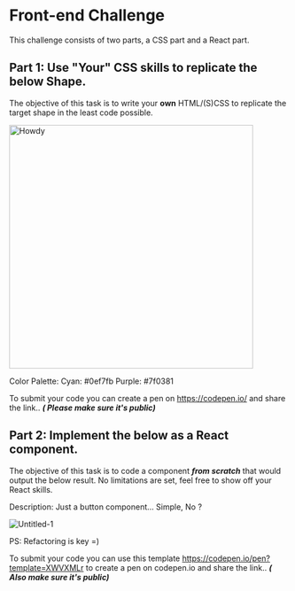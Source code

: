 # Front-end Challenge
This challenge consists of two parts, a CSS part and a React part.


## Part 1: Use "Your" CSS skills to replicate the below Shape.

The objective of this task is to write your **own** HTML/(S)CSS to replicate the target shape in the least code possible.

<img width="440" alt="Howdy" src="https://user-images.githubusercontent.com/5774906/158838979-3569e206-2592-43be-8adb-f3955f93700b.png">

Color Palette:
Cyan: #0ef7fb
Purple: #7f0381

To submit your code you can create a pen on https://codepen.io/ and share the link.. ***( Please make sure it's public)***


## Part 2: Implement the below as a React component.

The objective of this task is to code a component ***from scratch*** that would output the below result. No limitations are set, feel free to show off your React skills. 

Description: 
Just a button component... Simple, No ? 

![Untitled-1](https://user-images.githubusercontent.com/5774906/158851282-39841bcf-41c1-43b7-bc4c-4e4c5efe8b44.png)






PS: Refactoring is key =) 

To submit your code you can use this template https://codepen.io/pen?template=XWVXMLr to create a pen on codepen.io and share the link.. ***( Also make sure it's public)***


